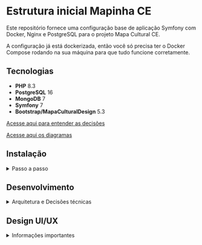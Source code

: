 # Estrutura inicial Mapinha CE

Este repositório fornece uma configuração base de aplicação Symfony com Docker, Nginx e PostgreSQL para o projeto Mapa Cultural CE.

A configuração já está dockerizada, então você só precisa ter o Docker Compose rodando na sua máquina para que tudo funcione corretamente.

## Tecnologias

- **PHP** 8.3
- **PostgreSQL** 16
- **MongoDB** 7
- **Symfony** 7
- **Bootstrap/MapaCulturalDesign** 5.3 

[Acesse aqui para entender as decisões](./help/STACK.md)

[Acesse aqui os diagramas](./help/DIAGRAM.md)

## Instalação 
<details>
<summary>Passo a passo</summary>

### Clonar o Repositório

Primeiro, clone o repositório usando SSH ou HTTPS:

```bash
git clone git@github.com:secultce/mapinha.git
```
ou
```bash
git clone https://github.com/secultce/mapinha.git
```

### Navegar para o Diretório do Projeto
Mude para o diretório do projeto:

```bash
cd mapinha
```

### Iniciar os Contêineres Docker
Execute o Docker Compose para iniciar os contêineres:
```bash
docker-compose up -d
```

### Instalar Dependências
Para instalar as dependências do projeto, entre no contêiner PHP:
```bash
docker-compose exec -it mapinha-php bash
```

Dentro do contêiner, execute:
```bash
composer install
```

### Uso

Depois que tudo estiver configurado e as dependências instaladas, você pode acessar sua aplicação Symfony em [http://localhost:8080](http://localhost:8080).

Também criei uma rota de teste. Você pode acessá-la em [http://localhost:8080/hello](http://localhost:8080/hello). Esta rota está definida no controller `HelloWorldController` e retorna a mensagem "Bem vind@ ao Mapas Culturais CE".

</details>


## Desenvolvimento
<details>
<summary>Arquitetura e Decisões técnicas</summary>

Estamos utilizando o Symfony e o seu ecossistma de bibliotecas, porém a arquitetura é baseada em camadas e trata-se de um monolítico com a metodologia API First

```mermaid
flowchart TD
    HC((HttpClient)) --JsonRequest<--> R[Routes]
    B((Browser)) --GET/POST--> Routes
    R --> CA[[ControllerApi]]
    Routes --> CW[[ControllerWeb]]
    CA <--> S[Service]
    CW <--> S
    S <--> RP[Repository]
    RP <==> D[(Database)]
    CA --JsonResponse--> HC
    CW --HTML/CSS/JS--> B
```

- Para saber mais sobre nossas decisões técnicas [acesse aqui](./help/README.md)
- Para entender nosso fluxo de desenvolvimento decisões técnicas [clique aqui](./help/DEV-FLOW.md)
</details>

## Design UI/UX
<details>
<summary>Informações importantes</summary>

### Prototipação das telas
A prototipagem das telas é feita por outro time, do RedeMapas, e se encontra [neste link do Figma](https://www.figma.com/design/HkR1qdfHPn4riffcBBOQwR/Prot%C3%B3tipos-%7C-Prioriza%C3%A7%C3%B5es?node-id=0-1&t=n23kLvhTSbEMELhz-0) 

### Componentes web
Há um fork do Bootstrap (framework css) com a implementação dos protótipos acima, se encontra [neste repositório](https://github.com/secultce/mapaculturaldesign)

### Decisões de Design
Alguns protótipos implementados não estão seguindo a risca o design sugerido, por decisões totalmente técnicas que estão [documentadas aqui](https://github.com/secultce/mapaculturaldesign/blob/main/help/design-decisions.md)
</details>

